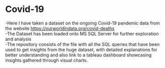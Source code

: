 # Covid-19
-Here I have taken a dataset on the ongoing Covid-19 pandemic data from the website https://ourworldindata.org/covid-deaths  
-The Dataset has been loaded onto MS SQL Server for further exploration and analysis  
-The repository consists of the file with all the SQL queries that have been used to get insights from the huge dataset, with detailed explanations for better understanding and also link to a tableau dashboard showcasing insights gathered through visual charts.  
